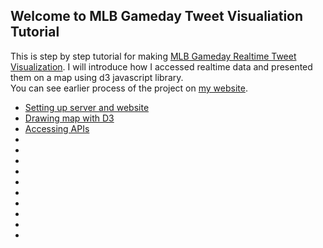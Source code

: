 <h2>Welcome to MLB Gameday Tweet Visualiation Tutorial</h2>
<p>This is step by step tutorial for making <a href="http://kimdo.design/MLBtweet">MLB Gameday Realtime Tweet Visualization</a>. I will introduce how I accessed realtime data and presented them on a map using d3 javascript library.<br/>You can see earlier process of the project on <a href="http://dohyungkim.com">my website</a>.</p>

<ul>
	<li><a href="">Setting up server and website</a></li>
	<li><a href="">Drawing map with D3</a></li>
	<li><a href="">Accessing APIs</a></li>
	<li><a href=""></a></li>
	<li><a href=""></a></li>
	<li><a href=""></a></li>
	<li><a href=""></a></li>
	<li><a href=""></a></li>
	<li><a href=""></a></li>
	<li><a href=""></a></li>
	<li><a href=""></a></li>
	<li><a href=""></a></li>
	<li><a href=""></a></li>

</ul>